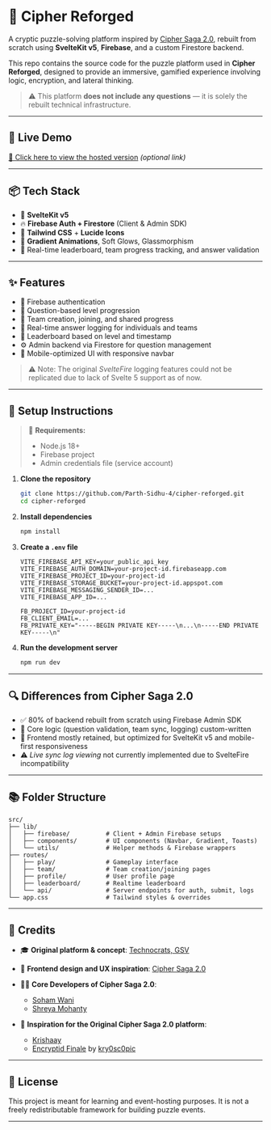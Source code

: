 # 🧩 Cipher Reforged

A cryptic puzzle-solving platform inspired by [Cipher Saga 2.0](https://github.com/technocratsgsv/Cipher-Saga-2.0.git), rebuilt from scratch using **SvelteKit v5**, **Firebase**, and a custom Firestore backend.

This repo contains the source code for the puzzle platform used in **Cipher Reforged**, designed to provide an immersive, gamified experience involving logic, encryption, and lateral thinking.

> ⚠️ This platform **does not include any questions** — it is solely the rebuilt technical infrastructure.

---

## 🚀 Live Demo

[🔗 Click here to view the hosted version](https://cipher-reforged.vercel.app) _(optional link)_

---

## 📦 Tech Stack

- 🧠 **SvelteKit v5**
- 🔥 **Firebase Auth + Firestore** (Client & Admin SDK)
- 🎨 **Tailwind CSS** + **Lucide Icons**
- 🌌 **Gradient Animations**, Soft Glows, Glassmorphism
- 🧪 Real-time leaderboard, team progress tracking, and answer validation

---

## ✨ Features

- 🔐 Firebase authentication
- 🧩 Question-based level progression
- 👥 Team creation, joining, and shared progress
- 🧾 Real-time answer logging for individuals and teams
- 🧮 Leaderboard based on level and timestamp
- ⚙️ Admin backend via Firestore for question management
- 📱 Mobile-optimized UI with responsive navbar

> ⚠️ Note: The original _SvelteFire_ logging features could not be replicated due to lack of Svelte 5 support as of now.

---

## 📁 Setup Instructions

> 🔧 **Requirements:**
>
> - Node.js 18+
> - Firebase project
> - Admin credentials file (service account)

1. **Clone the repository**

   ```bash
   git clone https://github.com/Parth-Sidhu-4/cipher-reforged.git
   cd cipher-reforged
   ```

2. **Install dependencies**

   ```bash
   npm install
   ```

3. **Create a `.env` file**

   ```env
   VITE_FIREBASE_API_KEY=your_public_api_key
   VITE_FIREBASE_AUTH_DOMAIN=your-project-id.firebaseapp.com
   VITE_FIREBASE_PROJECT_ID=your-project-id
   VITE_FIREBASE_STORAGE_BUCKET=your-project-id.appspot.com
   VITE_FIREBASE_MESSAGING_SENDER_ID=...
   VITE_FIREBASE_APP_ID=...

   FB_PROJECT_ID=your-project-id
   FB_CLIENT_EMAIL=...
   FB_PRIVATE_KEY="-----BEGIN PRIVATE KEY-----\n...\n-----END PRIVATE KEY-----\n"
   ```

4. **Run the development server**

   ```bash
   npm run dev
   ```

---

## 🔍 Differences from Cipher Saga 2.0

- ✅ 80% of backend rebuilt from scratch using Firebase Admin SDK
- 🧠 Core logic (question validation, team sync, logging) custom-written
- 🎨 Frontend mostly retained, but optimized for SvelteKit v5 and mobile-first responsiveness
- ⚠️ _Live sync log viewing_ not currently implemented due to SvelteFire incompatibility

---

## 📚 Folder Structure

```
src/
├── lib/
│   ├── firebase/          # Client + Admin Firebase setups
│   ├── components/        # UI components (Navbar, Gradient, Toasts)
│   └── utils/             # Helper methods & Firebase wrappers
├── routes/
│   ├── play/              # Gameplay interface
│   ├── team/              # Team creation/joining pages
│   ├── profile/           # User profile page
│   ├── leaderboard/       # Realtime leaderboard
│   └── api/               # Server endpoints for auth, submit, logs
└── app.css                # Tailwind styles & overrides
```

---

## 🧠 Credits

- 🎓 **Original platform & concept**: [Technocrats, GSV](https://github.com/technocratsgsv)
- 🎨 **Frontend design and UX inspiration**: [Cipher Saga 2.0](https://github.com/technocratsgsv/Cipher-Saga-2.0.git)
- 👨‍💻 **Core Developers of Cipher Saga 2.0**:
  - [Soham Wani](https://github.com/Soham-Wani)
  - [Shreya Mohanty](https://github.com/ShreyaPMohanty6)

- 🧪 **Inspiration for the Original Cipher Saga 2.0 platform**:
  - [Krishaay](https://github.com/kry0sc0pic)
  - [Encryptid Finale](https://github.com/kry0sc0pic/encryptid-finale) by [kry0sc0pic](https://github.com/kry0sc0pic)

---

## 📄 License

This project is meant for learning and event-hosting purposes. It is not a freely redistributable framework for building puzzle events.

---
